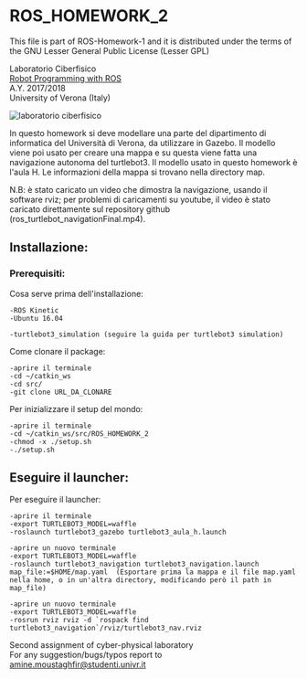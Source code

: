# ROS_HOMEWORK_2
This file is part of ROS-Homework-1 and it is distributed under the terms of the
GNU Lesser General Public License (Lesser GPL)

Laboratorio Ciberfisico<br>
[Robot Programming with ROS](http://profs.scienze.univr.it/~bloisi/corsi/ciberfisico.html)<br>
A.Y. 2017/2018<br>
University of Verona (Italy)

![laboratorio ciberfisico](img/cyberphysical-lab.jpg)

In questo homework si deve modellare una parte del dipartimento di informatica del Università di Verona, da utilizzare in Gazebo.
Il modello viene poi usato per creare una mappa e su questa viene fatta una navigazione autonoma del turtlebot3.
Il modello usato in questo homework è l'aula H.
Le informazioni della mappa si trovano nella directory map.

N.B: è stato caricato un video che dimostra la navigazione, usando il software rviz; per problemi di caricamenti su youtube, il video è stato caricato direttamente sul repository github (ros_turtlebot_navigationFinal.mp4).


## Installazione:
  ### Prerequisiti:
  Cosa serve prima dell'installazione:
  ```
  -ROS Kinetic
  -Ubuntu 16.04
  
  -turtlebot3_simulation (seguire la guida per turtlebot3 simulation)
  ```
  Come clonare il package:
  ```
  -aprire il terminale
  -cd ~/catkin_ws
  -cd src/
  -git clone URL_DA_CLONARE
  ```
  Per inizializzare il setup del mondo:
  ```
  -aprire il terminale
  -cd ~/catkin_ws/src/ROS_HOMEWORK_2
  -chmod -x ./setup.sh
  -./setup.sh
  ```
## Eseguire il launcher:
   Per eseguire il launcher:
   ```
  -aprire il terminale
  -export TURTLEBOT3_MODEL=waffle 
  -roslaunch turtlebot3_gazebo turtlebot3_aula_h.launch
  ```
  
  ```
  -aprire un nuovo terminale
  -export TURTLEBOT3_MODEL=waffle 
  -roslaunch turtlebot3_navigation turtlebot3_navigation.launch map_file:=$HOME/map.yaml  (Esportare prima la mappa e il file map.yaml nella home, o in un'altra directory, modificando però il path in map_file)
  ```
  
  ```
  -aprire un nuovo terminale
  -export TURTLEBOT3_MODEL=waffle 
  -rosrun rviz rviz -d `rospack find turtlebot3_navigation`/rviz/turtlebot3_nav.rviz
  ```



Second assignment of cyber-physical laboratory<br>
For any suggestion/bugs/typos report to <br>
amine.moustaghfir@studenti.univr.it
